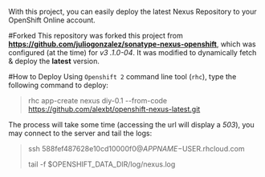 With this project, you can easily deploy the latest Nexus Repository to your OpenShift Online account.

#Forked
This repository was forked this project from **https://github.com/juliogonzalez/sonatype-nexus-openshift**, which was configured (at the time) for *v3
.1.0-04*. It was modified to dynamically fetch & deploy the **latest** version.

#How to Deploy
Using `Openshift 2` command line tool (`rhc`), type the following command to deploy:
> rhc app-create nexus diy-0.1 --from-code https://github.com/alexbt/openshift-nexus-latest.git

The process will take some time (accessing the url will display a *503*), you may connect to the server and tail 
the logs:

> ssh 588fef487628e10cd10000f0@$APPNAME-$USER.rhcloud.com
>
> tail -f $OPENSHIFT_DATA_DIR/log/nexus.log
  
